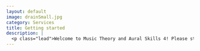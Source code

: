 ```yaml
---
layout: default
image: drainSmall.jpg
category: Services
title: Getting started
description: |
  <p class="lead">Welcome to Music Theory and Aural Skills 4! Please start here to get oriented to the course and learn about the pilot combination of second-year music theory and aural skills at CU–Boulder.<br/><br/><a href="/introductions/">Read more...</a></p>
---
```


